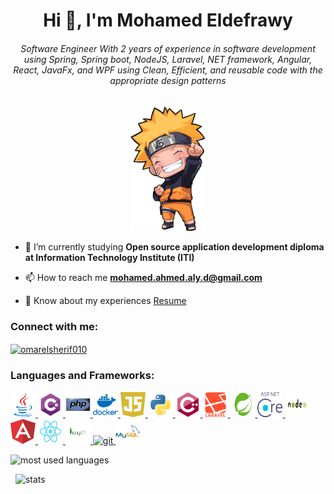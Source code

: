 <h1 align="center">Hi 👋, I'm Mohamed Eldefrawy</h1>
<h6 align="center">Software Engineer With 2 years of experience in software development using Spring, Spring boot, NodeJS, Laravel, NET framework, Angular, React, JavaFx, and WPF using Clean, Efficient, and reusable code with the appropriate design patterns</h6>

<div align=center>
        <img src="./images/Ninja.png" alt="Ninja" height="200">
</div>

- 🔭 I’m currently studying **Open source application development diploma at Information Technology Institute (ITI)**

- 📫 How to reach me **mohamed.ahmed.aly.d@gmail.com**

- 📄 Know about my
  experiences [Resume](https://drive.google.com/file/d/1xYie-x-o89GQG7I2AWWS-7Ux1CoH54bF/view?usp=sharing)

<h3 align="left">Connect with me:</h3>
<p align="left">
<a href="https://www.linkedin.com/in/mohamedeldefrawy/" target="blank"><img align="center" src="https://raw.githubusercontent.com/rahuldkjain/github-profile-readme-generator/master/src/images/icons/Social/linked-in-alt.svg" alt="omarelsherif010" height="30" width="40" /></a>
</p>

<h3 align="left">Languages and Frameworks:</h3>
<a href="https://www.java.com" target="_blank" rel="noreferrer">
<img src="https://raw.githubusercontent.com/devicons/devicon/master/icons/java/java-original.svg" alt="java" width="40" height="40"/>
</a>
<a href="https://docs.microsoft.com/en-us/dotnet/csharp/" target="_blank" rel="noreferrer">
<img src="./images/cSharp.png" alt="C#" width="40" height="40"/>
</a>
<a href="https://www.php.net" target="_blank" rel="noreferrer">
<img src="https://raw.githubusercontent.com/devicons/devicon/master/icons/php/php-original.svg" alt="php" width="40" height="40"/>
</a>
<a href="https://www.docker.com/" target="_blank" rel="noreferrer">
<img src="./images/Docker.png" alt="php" width="40" height="40"/>
</a>
<a href="https://www.javascript.com/" target="_blank" rel="noreferrer">
<img src="./images/JS.png" alt="php" width="40" height="40"/>
</a>
<a href="https://www.python.org" target="_blank" rel="noreferrer">
<img src="https://raw.githubusercontent.com/devicons/devicon/master/icons/python/python-original.svg" alt="python" width="40" height="40"/>
</a>
<a href="https://www.w3schools.com/cpp/" target="_blank" rel="noreferrer">
<img src="https://raw.githubusercontent.com/devicons/devicon/master/icons/cplusplus/cplusplus-original.svg" alt="cplusplus" width="40" height="40"/>
</a>
<a href="https://laravel.com/" target="_blank" rel="noreferrer">
<img src="https://raw.githubusercontent.com/devicons/devicon/master/icons/laravel/laravel-plain-wordmark.svg" alt="laravel" width="40" height="40"/>
</a>
<a href="https://spring.io/" target="_blank" rel="noreferrer">
<img src="./images/Spring.png" alt="laravel" width="40" height="40"/>
</a>
<a href="https://dotnet.microsoft.com/en-us/" target="_blank" rel="noreferrer">
<img src="./images/NETCORE.png" alt="laravel" width="40" height="40"/>
</a>
<a href="https://nodejs.org/en/" target="_blank" rel="noreferrer">
<img src="./images/node.png" alt="laravel" width="40" height="40"/>
</a>
<a href="https://angular.io/" target="_blank" rel="noreferrer">
<img src="./images/Angular.png" alt="laravel" width="40" height="40"/>
</a>
<a href="https://ar.reactjs.org/" target="_blank" rel="noreferrer">
<img src="./images/React.png" alt="laravel" width="40" height="40"/>
</a>
<a href="https://www.mongodb.com/" target="_blank" rel="noreferrer">
<img src="./images/Mongo.png" alt="laravel" width="40" height="40"/>
</a>
<a href="https://git-scm.com/" target="_blank" rel="noreferrer">
<img src="https://www.vectorlogo.zone/logos/git-scm/git-scm-icon.svg" alt="git" width="40" height="40"/>
</a>
<a href="https://www.mysql.com/" target="_blank" rel="noreferrer">
<img src="https://raw.githubusercontent.com/devicons/devicon/master/icons/mysql/mysql-original-wordmark.svg" alt="mysql" width="40" height="40"/>
</a>
<p>
<img style="width:600px;height:300px" src="https://github-readme-stats.vercel.app/api/top-langs?username=mohamedeldefrawy&show_icons=true&locale=en&layout=compact" alt="most used languages" />
</p>
<p>&nbsp;
<img style="width:600px;height:300px" src="https://github-readme-stats.vercel.app/api?username=mohamedeldefrawy&show_icons=true&locale=en" alt="stats" />
</p>
